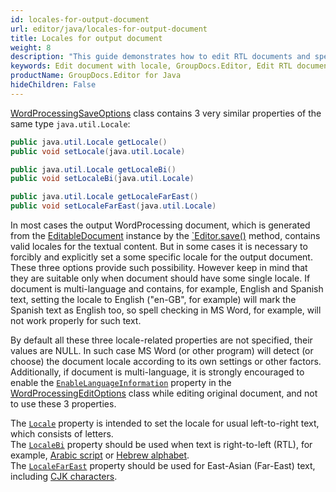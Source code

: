 ```yaml
---
id: locales-for-output-document
url: editor/java/locales-for-output-document
title: Locales for output document
weight: 8
description: "This guide demonstrates how to edit RTL documents and specify locale for Word documents when using GroupDocs.Editor for Java API."
keywords: Edit document with locale, GroupDocs.Editor, Edit RTL documents
productName: GroupDocs.Editor for Java
hideChildren: False
---
```

[WordProcessingSaveOptions](https://reference.groupdocs.com/editor/java/com.groupdocs.editor.options/wordprocessingsaveoptions) class contains 3 very similar properties of the same type `java.util.Locale`:

```java
public java.util.Locale getLocale()
public void setLocale(java.util.Locale)

public java.util.Locale getLocaleBi()
public void setLocaleBi(java.util.Locale)

public java.util.Locale getLocaleFarEast()
public void setLocaleFarEast(java.util.Locale)
```

In most cases the output WordProcessing document, which is generated from the [EditableDocument](https://reference.groupdocs.com/editor/java/com.groupdocs.editor/editabledocument) instance by the [`Editor.save()](https://reference.groupdocs.com/editor/java/com.groupdocs.editor/editor#save-com.groupdocs.editor.EditableDocument-java.io.OutputStream-com.groupdocs.editor.options.ISaveOptions-) method, contains valid locales for the textual content. But in some cases it is necessary to forcibly and explicitly set a some specific locale for the output document. These three options provide such possibility. However keep in mind that they are suitable only when document should have some single locale. If document is multi-language and contains, for example, English and Spanish text, setting the locale to English ("en-GB", for example) will mark the Spanish text as English too, so spell checking in MS Word, for example, will not work properly for such text.

By default all these three locale-related properties are not specified, their values are NULL. In such case MS Word (or other program) will detect (or choose) the document locale according to its own settings or other factors. Additionally, if document is multi-language, it is strongly encouraged to enable the [`EnableLanguageInformation`](https://reference.groupdocs.com/editor/java/com.groupdocs.editor.options/wordprocessingeditoptions/#getEnableLanguageInformation--) property in the [WordProcessingEditOptions](https://reference.groupdocs.com/editor/java/com.groupdocs.editor.options/wordprocessingeditoptions) class while editing original document, and not to use these 3 properties.

The [`Locale`](https://reference.groupdocs.com/editor/java/com.groupdocs.editor.options/wordprocessingsaveoptions/#getLocale--) property is intended to set the locale for usual left-to-right text, which consists of letters.  
The [`LocaleBi`](https://reference.groupdocs.com/editor/java/com.groupdocs.editor.options/wordprocessingsaveoptions/#getLocaleBi--) property should be used when text is right-to-left (RTL), for example, [Arabic script](https://en.wikipedia.org/wiki/Arabic_script) or [Hebrew alphabet](https://en.wikipedia.org/wiki/Hebrew_alphabet).  
The [`LocaleFarEast`](https://reference.groupdocs.com/editor/java/com.groupdocs.editor.options/wordprocessingsaveoptions/#getLocaleFarEast--) property should be used for East-Asian (Far-East) text, including [CJK characters](https://en.wikipedia.org/wiki/CJK_characters).
